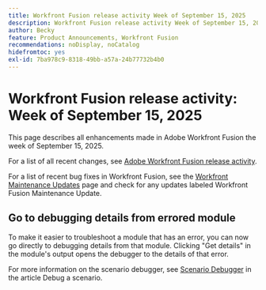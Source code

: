 ```yaml
---
title: Workfront Fusion release activity Week of September 15, 2025
description: Workfront Fusion release activity Week of September 15, 2025
author: Becky
feature: Product Announcements, Workfront Fusion
recommendations: noDisplay, noCatalog
hidefromtoc: yes
exl-id: 7ba978c9-8318-49bb-a57a-24b77732b4b0
---
```

# Workfront Fusion release activity: Week of September 15, 2025

This page describes all enhancements made in Adobe Workfront Fusion the week of September 15, 2025.

For a list of all recent changes, see [Adobe Workfront Fusion release activity](/help/workfront-fusion/fusion-product-releases/fusion-release-activity.md).

For a list of recent bug fixes in Workfront Fusion, see the [Workfront Maintenance Updates](https://experienceleague.adobe.com/en/docs/workfront-known-issues/releases/current-updates) page and check for any updates labeled Workfront Fusion Maintenance Update.

## Go to debugging details from errored module

To make it easier to troubleshoot a module that has an error, you can now go directly to debugging details from that module. Clicking "Get details" in the module's output opens the debugger to the details of that error. 

For more information on the scenario debugger, see [Scenario Debugger](/help/workfront-fusion/manage-scenarios/debug-a-scenario.md#scenario-debugger) in the article Debug a scenario.

